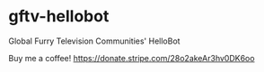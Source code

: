 # gftv-hellobot
Global Furry Television Communities' HelloBot

Buy me a coffee!
https://donate.stripe.com/28o2akeAr3hv0DK6oo
